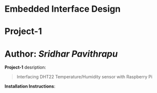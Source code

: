 # Embedded Interface Design
# Project-1
# Author: *Sridhar Pavithrapu*

**Project-1** desription:

>Interfacing DHT22 Temperature/Humidity sensor with Raspberry Pi


**Installation Instructions**:

